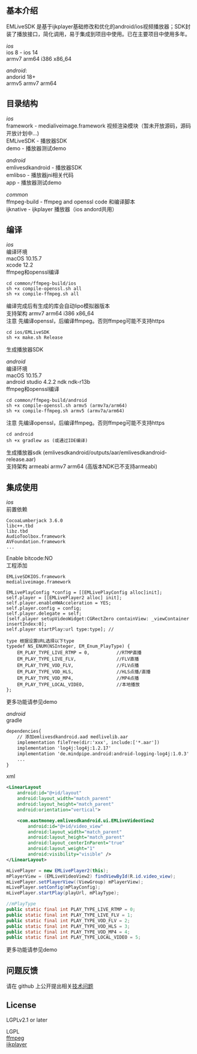 ## 基本介绍
EMLiveSDK 是基于ijkplayer基础修改和优化的android/ios视频播放器；SDK封装了播放接口，简化调用，易于集成到项目中使用。已在主要项目中使用多年。

*ios*     
ios 8 - ios 14      
armv7 arm64 i386 x86_64

*android*:        
andorid 18+     
armv5 armv7 arm64

## 目录结构
*ios*       
framework - medialiveimage.framework 视频渲染模块（暂未开放源码，源码开放计划中...)     
EMLiveSDK - 播放器SDK   
demo - 播放器测试demo

*android*   
emlivesdkandroid - 播放器SDK    
emlibso - 播放器jni相关代码     
app - 播放器测试demo

*common*        
ffmpeg-build - ffmpeg and openssl code 和编译脚本   
ijknative - ijkplayer 播放器（ios andord共用）

## 编译
*ios*     
编译环境    
macOS 10.15.7   
xcode 12.2      
ffmpeg和openssl编译     
        
    cd common/ffmpeg-build/ios
    sh +x compile-openssl.sh all
    sh +x compile-ffmpeg.sh all

编译完成后有生成的库会自动lipo模拟器版本    
支持架构 armv7 arm64 i386 x86_64   
注意 先编译openssl，后编译ffmpeg。否则ffmpeg可能不支持https

    cd ios/EMLiveSDK
    sh +x make.sh Release

生成播放器SDK

*android*    
编译环境    
macOS 10.15.7   
android studio 4.2.2
ndk ndk-r13b     
ffmpeg和openssl编译

    cd common/ffmpeg-build/android
    sh +x compile-openssl.sh armv5 (armv7a/arm64)
    sh +x compile-ffmpeg.sh armv5 (armv7a/arm64)
注意 先编译openssl，后编译ffmpeg。否则ffmpeg可能不支持https

    cd android
    sh +x gradlew as (或通过IDE编译)
生成播放器sdk (emlivesdkandroid/outputs/aar/emlivesdkandroid-release.aar)   
支持架构 armeabi armv7 arm64   (高版本NDK已不支持armeabi) 

## 集成使用
*ios*     
前置依赖
    
    CocoaLumberjack 3.6.0 
    libc++.tbd
    libz.tbd
    AudioToolbox.framework
    AVFoundation.framework
    ...

Enable bitcode:NO       
工程添加

    EMLiveSDKIOS.framework
    medialiveimage.framework

```objc
EMLivePlayConfig *config = [[EMLivePlayConfig alloc]init];
self.player = [[EMLivePlayer2 alloc] init];
self.player.enableHWAcceleration = YES;
self.player.config = config;
self.player.delegate = self;
[self.player setupVideoWidget:CGRectZero containView: _viewContainer insertIndex:0];
self.player startPlay:url type:type]; // 

type 根据设置URL选择以下type
typedef NS_ENUM(NSInteger, EM_Enum_PlayType) {
    EM_PLAY_TYPE_LIVE_RTMP = 0,          //RTMP直播
    EM_PLAY_TYPE_LIVE_FLV,               //FLV直播
    EM_PLAY_TYPE_VOD_FLV,                //FLV点播
    EM_PLAY_TYPE_VOD_HLS,                //HLS点播/直播
    EM_PLAY_TYPE_VOD_MP4,                //MP4点播
    EM_PLAY_TYPE_LOCAL_VIDEO,            //本地播放
};

```
更多功能请参见demo

*android*     
gradle 
```xml
dependencies{
    // 添加emlivesdkandroid.aad medlivelib.aar
    implementation fileTree(dir:'xxx', include:['*.aar']) 
    implementation 'log4j:log4j:1.2.17'
    implementation 'de.mindpipe.android:android-logging-log4j:1.0.3'
    ...
}
```

xml
``` xml
<LinearLayout
    android:id="@+id/layout"
    android:layout_width="match_parent"
    android:layout_height="match_parent"
    android:orientation="vertical">

    <com.eastmoney.emlivesdkandroid.ui.EMLiveVideoView2
        android:id="@+id/video_view"
        android:layout_width="match_parent"
        android:layout_height="match_parent"
        android:layout_centerInParent="true"
        android:layout_weight="1"
        android:visibility="visible" />
</LinearLayout>
```

```java
mLivePlayer = new EMLivePlayer2(this);
mPlayerView = (EMLiveVideoView2) findViewById(R.id.video_view);
mLivePlayer.setPlayerView((ViewGroup) mPlayerView);
mLivePlayer.setConfig(mPlayConfig);
mLivePlayer.startPlay(playUrl, mPlayType);

//mPlayType
public static final int PLAY_TYPE_LIVE_RTMP = 0;
public static final int PLAY_TYPE_LIVE_FLV = 1;
public static final int PLAY_TYPE_VOD_FLV = 2;
public static final int PLAY_TYPE_VOD_HLS = 3;
public static final int PLAY_TYPE_VOD_MP4 = 4;
public static final int PLAY_TYPE_LOCAL_VIDEO = 5;

```
更多功能请参见demo


## 问题反馈
请在 github 上公开提出相关[技术问题](https://github.com/eastmoney18/emliveplayer/pulls/)

## License
LGPLv2.1 or later

LGPL    
[ffmpeg](http://ffmpeg.org/)  
[ijkplayer](https://github.com/bilibili/ijkplayer)

